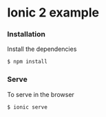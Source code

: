 # Ionic 2 example

### Installation

Install the dependencies

```sh
$ npm install
```

### Serve
To serve in the browser

```sh
$ ionic serve
```
